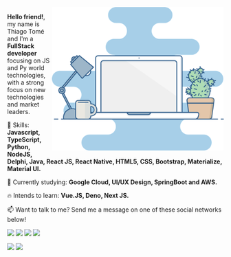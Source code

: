 <img src="laptop.png" min-width="400px" max-width="400px" width="400px" align="right" alt="Workspace">

<p align="left">
  <strong>Hello friend!</strong>, my name is Thiago Tomé and I'm a <strong>FullStack developer</strong> focusing on JS and Py world technologies, with a strong focus on new technologies and market leaders.
</p>

<p align="left">
  🚀 Skills: <strong>Javascript, TypeScript, Python, NodeJS, Delphi, Java, React JS, React Native, HTML5, CSS, Bootstrap, Materialize, Material UI.</strong>
</p>

<p align="left">
  🌈 Currently studying: <strong>Google Cloud, UI/UX Design, SpringBoot and AWS.</strong>
</p>

<p align="left">
  🔥 Intends to learn: <strong>Vue.JS, Deno, Next JS.</strong>
</p>

<p align="left">
📫  Want to talk to me? Send me a message on one of these social networks below!
</p>

<p align="left">
<a href="mailto:thiagotome10_@hotmail.com" alt="Gmail">
<img src="https://img.shields.io/badge/-Gmail-e34c41?style=flat-square&labelColor=e34c41&logo=gmail&logoColor=white&link=thiagotome10_@hotmail.com" /></a>
  
<a href="https://www.linkedin.com/in/thiago-tom%C3%A9-silva-b76b8a174/" alt="Linkedin">
<img src="https://img.shields.io/badge/-Linkedin-blue?style=flat-square&logo=Linkedin&logoColor=white&link=https://www.linkedin.com/in/thiago-tom%C3%A9-silva-b76b8a174/" /></a>
  
<a href="https://api.whatsapp.com/send?phone=5519997052557&text=Hi%20Thiago,%20how%20are%20you?" alt="WhatsApp">
<img src="https://img.shields.io/badge/-WhatsApp-00FA9A?style=flat-square&labelColor=00FA9A&logo=whatsapp&logoColor=white&link=https://api.whatsapp.com/send?phone=5519997052557&text=Hi%20Thiago,%20how%20are%20you?"/></a>

<a href="https://www.facebook.com/thiago.tome10/" alt="Facebook">
<img src="https://img.shields.io/badge/-Facebook-4169E1?style=flat-square&labelColor=4169E1&logo=facebook&logoColor=white&link=https://www.facebook.com/thiago.tome10/"/></a>
</p>

<img height="180em" src="https://github-readme-stats.vercel.app/api?username=tomethiago&show_icons=true&theme=dracula&include_all_commits=true&count_private=true"/>
<img height="180em" src="https://github-readme-stats.vercel.app/api/top-langs/?username=tomethiago&layout=compact&langs_count=7&theme=dracula"/>
